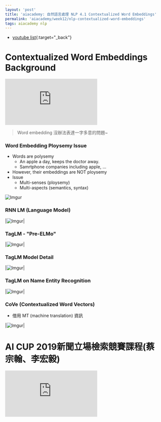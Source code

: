 ```yaml
---
layout: 'post'
title: 'aiacademy: 自然語言處理 NLP 4.1 Contextualized Word Embeddings'
permalink: 'aiacademy/week12/nlp-contextualized-word-embeddings'
tags: aiacademy nlp
---
```


- [youtube list](https://www.youtube.com/playlist?list=PL1f_B9coMEeAvsLxePN8VocV30kuspe0p){:target="_back"}

# Contextualized Word Embeddings Background

<iframe src="https://www.youtube.com/embed/VE2JZNymAwE" frameborder="0" allow="accelerometer; autoplay; encrypted-media; gyroscope; picture-in-picture" allowfullscreen></iframe>

> Word embedding 沒辦法表達一字多意的問題~

### Word Embedding Ploysemy Issue

- Words are polysemy
   - An apple a day, keeps the doctor away.
   - Samrtphone companies including apple, ...
- However, their embeddings are NOT ploysemy
- Issue
   - Multi-senses (ploysemy)
   - Multi-aspects (semantics, syntax)

![Imgur](https://i.imgur.com/h4Ja15T.gif)


### RNN LM (Language Model)

|![Imgur](https://i.imgur.com/G4jwrZR.gif)|

### TagLM - "Pre-ELMo"

|![Imgur](https://i.imgur.com/s4Zmq0t.gif)|

### TagLM Model Detail

|![Imgur](https://i.imgur.com/faIAWLq.gif)|

### TagLM on Name Entity Recognition

|![Imgur](https://i.imgur.com/WWmjV37.gif)|

### CoVe (Contextualized Word Vectors)

- 借用 MT (machine translation) 資訊

  

|![Imgur](https://i.imgur.com/rGqQvWu.gif)|


# AI CUP 2019新聞立場檢索競賽課程(蔡宗翰、李宏毅)

<iframe src="https://www.youtube.com/embed/kW3BQm4HWjI" frameborder="0" allow="accelerometer; autoplay; encrypted-media; gyroscope; picture-in-picture" allowfullscreen></iframe>
